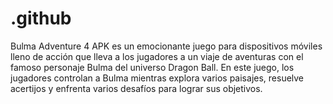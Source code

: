 # .github
Bulma Adventure 4 APK es un emocionante juego para dispositivos móviles lleno de acción que lleva a los jugadores a un viaje de aventuras con el famoso personaje Bulma del universo Dragon Ball. En este juego, los jugadores controlan a Bulma mientras explora varios paisajes, resuelve acertijos y enfrenta varios desafíos para lograr sus objetivos.
